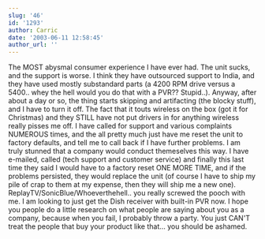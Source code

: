 ```yaml
---
slug: '46'
id: '1293'
author: Carric
date: '2003-06-11 12:58:45'
author_url: ''
---
```

The MOST abysmal consumer experience I have ever had. The unit sucks, and the support is worse. I think they have outsourced support to India, and they have used mostly substandard parts (a 4200 RPM drive versus a 5400.. whey the hell would you do that with a PVR?? Stupid..). Anyway, after about a day or so, the thing starts skipping and artifacting (the blocky stuff), and I have to turn it off. The fact that it touts wireless on the box (got it for Christmas) and they STILL have not put drivers in for anything wireless really pisses me off. I have called for support and various complaints NUMEROUS times, and the all pretty much just have me reset the unit to factory defaults, and tell me to call back if I have further problems. I am truly stunned that a company would conduct themeselves this way. I have e-mailed, called (tech support and customer service) and finally this last time they said I would have to a factory reset ONE MORE TIME, and if the problems persisted, they would replace the unit (of course I have to ship my pile of crap to them at my expense, then they will ship me a new one). ReplayTV/SonicBlue/Whoeverthehell.. you really screwed the pooch with me. I am looking to just get the Dish receiver with built-in PVR now. I hope you people do a little research on what  people are saying about you as a company, because when you fail, I probably throw a party. You just CAN'T treat the people that buy your product like that... you should be ashamed.
